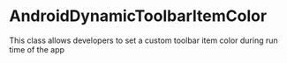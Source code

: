 # AndroidDynamicToolbarItemColor
This class allows developers to set a custom toolbar item color during run time of the app
